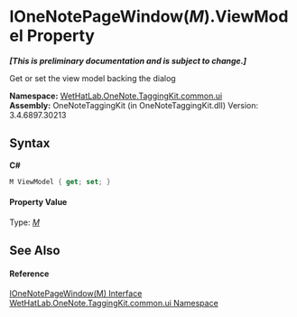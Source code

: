 # IOneNotePageWindow(*M*).ViewModel Property 
 _**\[This is preliminary documentation and is subject to change.\]**_

Get or set the view model backing the dialog

**Namespace:**&nbsp;<a href="043a9407-ac38-b3ac-7348-a6090af495ad">WetHatLab.OneNote.TaggingKit.common.ui</a><br />**Assembly:**&nbsp;OneNoteTaggingKit (in OneNoteTaggingKit.dll) Version: 3.4.6897.30213

## Syntax

**C#**<br />
``` C#
M ViewModel { get; set; }
```


#### Property Value
Type: <a href="03ddb89a-4153-4a23-e8e1-456e3a9cff57">*M*</a>

## See Also


#### Reference
<a href="03ddb89a-4153-4a23-e8e1-456e3a9cff57">IOneNotePageWindow(M) Interface</a><br /><a href="043a9407-ac38-b3ac-7348-a6090af495ad">WetHatLab.OneNote.TaggingKit.common.ui Namespace</a><br />